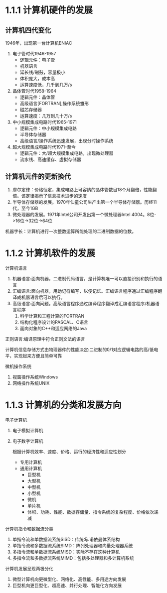 # 1.1.1 计算机硬件的发展
## 计算机四代变化
1946年，出现第一台计算机ENIAC

1. 电子管时代1946-1957
    - 逻辑元件：电子管
    - 机器语言
    - 延长线/磁鼓，容量极小
    - 体积庞大，成本高
    - 运算速度低，几千到几万/s
2. 晶体管时代1958-1964
    - 逻辑元件：晶体管
    - 高级语言[FORTRAN],操作系统雏形
    - 磁芯存储器
    - 运算速度：几万到几十万/s
3. 中小规模集成电路时代1965-1971
    - 逻辑元件：中小规模集成电路
    - 半导体存储器
    - 高级语言/操作系统迅速发展，出现分时操作系统
4. 超大规模集成电路时代1971-至今
    - 逻辑元件：大/超大规模集成电路，出现微处理器
    - 流水线、高速缓存、虚拟存储器

## 计算机元件的更新换代
1. 摩尔定律：价格恒定，集成电路上可容纳的晶体管数目18个月翻倍，性能翻倍。该定律揭示了信息技术进步的速度
2. 半导体存储器的发展。1970年仙童公司生产出第一个半导体存储器。历经11代，至今1GB
3. 微处理器的发展。1971年Intel公司开发出第一个微处理器Intel 4004。8位->16位->32位->64位

机器字长：计算机进行一次整数运算所能处理的二进制数据的位数。

# 1.1.2 计算机软件的发展
计算机语言
1. 机器语言:面向机器，二进制代码语言，是计算机唯一可以直接识别和执行的语言
2. 汇编语言:面向机器，用助记符编写，以便记忆。汇编语言程序通过汇编程序翻译成机器语言后可以执行。
3. 高级语言:面向问题。高级语言程序通过编译程序翻译成汇编语言程序/机器语言程序
    1. 科学计算和工程计算的FORTRAN
    2. 结构化程序设计的PASCAL、C语言
    3. 面向对象的C++和适应网络的Java

正则语言:编译原理中符合正则文法的语言

计算机信息存储方式由物理器件的性能决定:二进制的0/1对应逻辑电路的高/低电平，实现起来方便且简单可靠

微机操作系统
1. 视窗操作系统Windows
2. 网络操作系统UNIX

# 1.1.3 计算机的分类和发展方向
电子计算机
1. 电子模拟计算机
2. 电子数字计算机
    
    根据计算机效率、速度、价格、运行的经济性和适应性划分
    - 专用计算机
    - 通用计算机
        - 巨型机
        - 大型机
        - 中型机
        - 小型机
        - 微机
        - 单片机
        - 体积、功耗、性能、数据存储量、指令系统的复杂程度、价格依次递减

计算机指令和数据流分类
1. 单指令流和单数据流系统SISD：传统冯.诺依曼体系结构
2. 单指令流和多数据流系统SIMD：阵列处理器和向量处理器系统
3. 多指令流和单数据流系统MISD：实际不存在这种计算机
4. 多指令流和多数据流系统MIMD：包括多处理器和多计算机系统

计算机发展呈现两极分化
1. 微型计算机向更微型化、网络化、高性能、多用途方向发展
2. 巨型机向更巨型化、超高速、并行处理、智能化方向发展